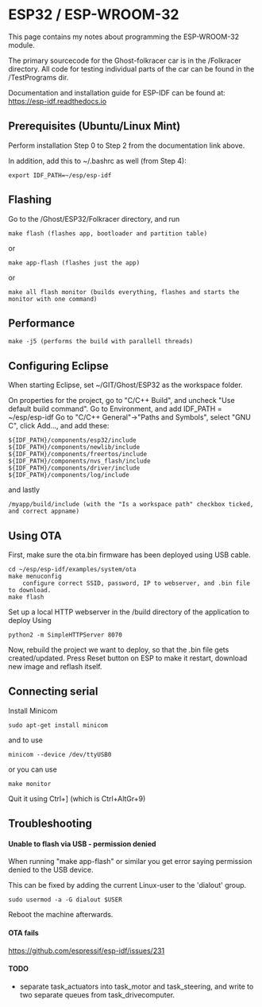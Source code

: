 # ESP32 / ESP-WROOM-32

This page contains my notes about programming the ESP-WROOM-32 module.

The primary sourcecode for the Ghost-folkracer car is in the /Folkracer directory.
All code for testing individual parts of the car can be found in the /TestPrograms dir.

Documentation and installation guide for ESP-IDF can be found at: https://esp-idf.readthedocs.io

## Prerequisites (Ubuntu/Linux Mint)

Perform installation Step 0 to Step 2 from the documentation link above.

In addition, add this to ~/.bashrc as well (from Step 4):

    export IDF_PATH=~/esp/esp-idf

## Flashing

Go to the /Ghost/ESP32/Folkracer directory, and run

    make flash (flashes app, bootloader and partition table)

or

    make app-flash (flashes just the app)

or

    make all flash monitor (builds everything, flashes and starts the monitor with one command)


## Performance

    make -j5 (performs the build with parallell threads)

## Configuring Eclipse

When starting Eclipse, set ~/GIT/Ghost/ESP32 as the workspace folder.

On properties for the project, go to "C/C++ Build", and uncheck "Use default build command".
Go to Environment, and add IDF_PATH = ~/esp/esp-idf
Go to "C/C++ General"->"Paths and Symbols", select "GNU C", click Add..., and add these:

    ${IDF_PATH}/components/esp32/include
    ${IDF_PATH}/components/newlib/include
    ${IDF_PATH}/components/freertos/include
    ${IDF_PATH}/components/nvs_flash/include
    ${IDF_PATH}/components/driver/include
    ${IDF_PATH}/components/log/include

and lastly

    /myapp/build/include (with the "Is a workspace path" checkbox ticked, and correct appname)

## Using OTA

First, make sure the ota.bin firmware has been deployed using USB cable.

    cd ~/esp/esp-idf/examples/system/ota
    make menuconfig
        configure correct SSID, password, IP to webserver, and .bin file to download.
    make flash

Set up a local HTTP webserver in the /build directory of the application to deploy Using

    python2 -m SimpleHTTPServer 8070

Now, rebuild the project we want to deploy, so that the .bin file gets created/updated.
Press Reset button on ESP to make it restart, download new image and reflash itself.

## Connecting serial

Install Minicom

    sudo apt-get install minicom

and to use

    minicom --device /dev/ttyUSB0

or you can use

    make monitor

Quit it using Ctrl+] (which is Ctrl+AltGr+9)

## Troubleshooting

#### Unable to flash via USB - permission denied

When running "make app-flash" or similar you get error saying permission denied to the USB device.

This can be fixed by adding the current Linux-user to the 'dialout' group.

    sudo usermod -a -G dialout $USER

Reboot the machine afterwards.


#### OTA fails
https://github.com/espressif/esp-idf/issues/231


#### TODO

- separate task_actuators into task_motor and task_steering, and write to two separate queues from task_drivecomputer.
